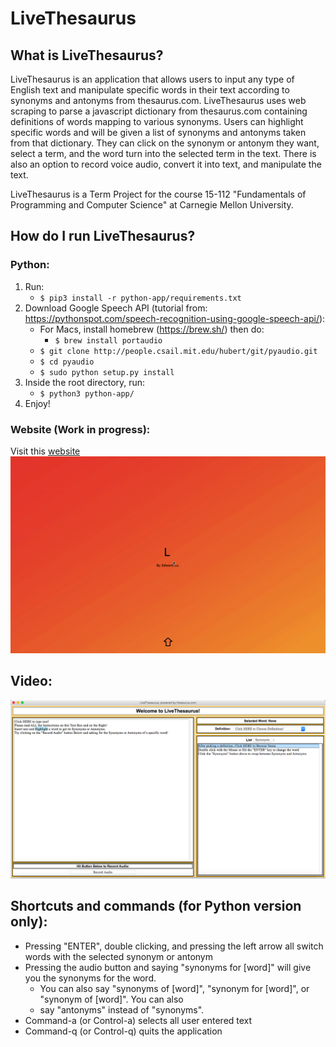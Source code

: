 # LiveThesaurus

## What is LiveThesaurus?
LiveThesaurus is an application that allows users to input any type of English text and
manipulate specific words in their text according to synonyms and antonyms from thesaurus.com.
LiveThesaurus uses web scraping to parse a javascript dictionary from thesaurus.com containing
definitions of words mapping to various synonyms. Users can highlight specific words and will
be given a list of synonyms and antonyms taken from that dictionary. They can click on the synonym
or antonym they want, select a term, and the word turn into the selected term in the text. There
is also an option to record voice audio, convert it into text, and manipulate the text.

LiveThesaurus is a Term Project for the course 15-112 "Fundamentals of Programming and Computer
Science" at Carnegie Mellon University.

## How do I run LiveThesaurus?
### Python:
1. Run:
	- ```$ pip3 install -r python-app/requirements.txt```
2. Download Google Speech API (tutorial from: https://pythonspot.com/speech-recognition-using-google-speech-api/):<br>
	- For Macs, install homebrew (https://brew.sh/) then do:
		- ```$ brew install portaudio```
	- ```$ git clone http://people.csail.mit.edu/hubert/git/pyaudio.git```<br>
	- ```$ cd pyaudio```<br>
	- ```$ sudo python setup.py install```<br>
3. Inside the root directory, run:
	- ```$ python3 python-app/```
4. Enjoy!

### Website (Work in progress):
Visit this [website](https://livethesaurus.herokuapp.com/)<br>
[![Website Link](https://github.com/EdwardLu2018/LiveThesaurus/blob/master/readme/web-app.gif)](https://livethesaurus.herokuapp.com/)

## Video:
[![Video Link](https://github.com/EdwardLu2018/LiveThesaurus/blob/master/readme/img.png)](https://youtu.be/QUXn-8Eoq7w)

## Shortcuts and commands (for Python version only):
- Pressing "ENTER", double clicking, and pressing the left arrow all switch words with the selected synonym or antonym<br>
- Pressing the audio button and saying "synonyms for [word]" will give you the synonyms for the word.
    - You can also say "synonyms of [word]", "synonym for [word]", or "synonym of [word]". You can also
    - say "antonyms" instead of "synonyms".
- Command-a (or Control-a) selects all user entered text<br>
- Command-q (or Control-q) quits the application<br>
